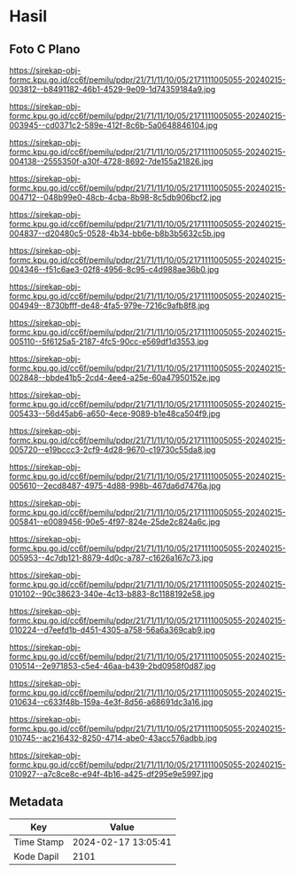 # Hasil

## Foto C Plano

https://sirekap-obj-formc.kpu.go.id/cc6f/pemilu/pdpr/21/71/11/10/05/2171111005055-20240215-003812--b8491182-46b1-4529-9e09-1d74359184a9.jpg

https://sirekap-obj-formc.kpu.go.id/cc6f/pemilu/pdpr/21/71/11/10/05/2171111005055-20240215-003945--cd0371c2-589e-412f-8c6b-5a0648846104.jpg

https://sirekap-obj-formc.kpu.go.id/cc6f/pemilu/pdpr/21/71/11/10/05/2171111005055-20240215-004138--2555350f-a30f-4728-8692-7de155a21826.jpg

https://sirekap-obj-formc.kpu.go.id/cc6f/pemilu/pdpr/21/71/11/10/05/2171111005055-20240215-004712--048b99e0-48cb-4cba-8b98-8c5db906bcf2.jpg

https://sirekap-obj-formc.kpu.go.id/cc6f/pemilu/pdpr/21/71/11/10/05/2171111005055-20240215-004837--d20480c5-0528-4b34-bb6e-b8b3b5632c5b.jpg

https://sirekap-obj-formc.kpu.go.id/cc6f/pemilu/pdpr/21/71/11/10/05/2171111005055-20240215-004346--f51c6ae3-02f8-4956-8c95-c4d988ae36b0.jpg

https://sirekap-obj-formc.kpu.go.id/cc6f/pemilu/pdpr/21/71/11/10/05/2171111005055-20240215-004949--8730bfff-de48-4fa5-979e-7216c9afb8f8.jpg

https://sirekap-obj-formc.kpu.go.id/cc6f/pemilu/pdpr/21/71/11/10/05/2171111005055-20240215-005110--5f6125a5-2187-4fc5-90cc-e569df1d3553.jpg

https://sirekap-obj-formc.kpu.go.id/cc6f/pemilu/pdpr/21/71/11/10/05/2171111005055-20240215-002848--bbde41b5-2cd4-4ee4-a25e-60a47950152e.jpg

https://sirekap-obj-formc.kpu.go.id/cc6f/pemilu/pdpr/21/71/11/10/05/2171111005055-20240215-005433--56d45ab6-a650-4ece-9089-b1e48ca504f9.jpg

https://sirekap-obj-formc.kpu.go.id/cc6f/pemilu/pdpr/21/71/11/10/05/2171111005055-20240215-005720--e19bccc3-2cf9-4d28-9670-c19730c55da8.jpg

https://sirekap-obj-formc.kpu.go.id/cc6f/pemilu/pdpr/21/71/11/10/05/2171111005055-20240215-005610--2ecd8487-4975-4d88-998b-467da6d7476a.jpg

https://sirekap-obj-formc.kpu.go.id/cc6f/pemilu/pdpr/21/71/11/10/05/2171111005055-20240215-005841--e0089456-90e5-4f97-824e-25de2c824a6c.jpg

https://sirekap-obj-formc.kpu.go.id/cc6f/pemilu/pdpr/21/71/11/10/05/2171111005055-20240215-005953--4c7db121-8879-4d0c-a787-c1626a167c73.jpg

https://sirekap-obj-formc.kpu.go.id/cc6f/pemilu/pdpr/21/71/11/10/05/2171111005055-20240215-010102--90c38623-340e-4c13-b883-8c1188192e58.jpg

https://sirekap-obj-formc.kpu.go.id/cc6f/pemilu/pdpr/21/71/11/10/05/2171111005055-20240215-010224--d7eefd1b-d451-4305-a758-56a6a369cab9.jpg

https://sirekap-obj-formc.kpu.go.id/cc6f/pemilu/pdpr/21/71/11/10/05/2171111005055-20240215-010514--2e971853-c5e4-46aa-b439-2bd0958f0d87.jpg

https://sirekap-obj-formc.kpu.go.id/cc6f/pemilu/pdpr/21/71/11/10/05/2171111005055-20240215-010634--c633f48b-159a-4e3f-8d56-a68691dc3a16.jpg

https://sirekap-obj-formc.kpu.go.id/cc6f/pemilu/pdpr/21/71/11/10/05/2171111005055-20240215-010745--ac216432-8250-4714-abe0-43acc576adbb.jpg

https://sirekap-obj-formc.kpu.go.id/cc6f/pemilu/pdpr/21/71/11/10/05/2171111005055-20240215-010927--a7c8ce8c-e94f-4b16-a425-df295e9e5997.jpg


## Metadata

| Key        | Value               |
| ---------- | ------------------- |
| Time Stamp | 2024-02-17 13:05:41 |
| Kode Dapil | 2101                |



